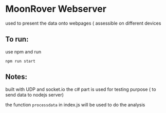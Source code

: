 # MoonRover Webserver

used to present the data onto webpages ( assessible on different devices

## To run:

use npm and run 
```
npm run start
```
## Notes:
built with UDP and socket.io
the c# part is used for testing purpose ( to send data to nodejs server)

the function ```processdata``` in index.js will be used to do the analysis